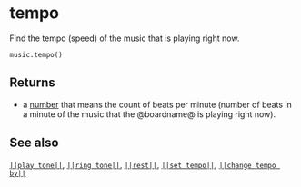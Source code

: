 # tempo

Find the tempo (speed) of the music that is playing right now.

```sig
music.tempo()
```

## Returns

* a [number](/types/number) that means the count of beats per minute (number of
  beats in a minute of the music that the @boardname@ is playing right now).

## See also

[``||play tone||``](/reference/music/play-tone), [``||ring tone||``](/reference/music/ring-tone),
[``||rest||``](/reference/music/rest), [``||set tempo||``](/reference/music/set-tempo),
[``||change tempo by||``](/reference/music/change-tempo-by)

